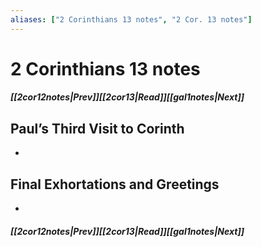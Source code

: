 ```yaml
---
aliases: ["2 Corinthians 13 notes", "2 Cor. 13 notes"]
---
```

# 2 Corinthians 13 notes
##### <span class=arrow-left></span>[[2cor12notes|Prev]]<span class=navigation-separator></span>[[2cor13|Read]]<span class=navigation-separator></span>[[gal1notes|Next]]<span class=arrow-right></span>
## Paul’s Third Visit to Corinth
- 
## Final Exhortations and Greetings
- 
##### <span class=arrow-left></span>[[2cor12notes|Prev]]<span class=navigation-separator></span>[[2cor13|Read]]<span class=navigation-separator></span>[[gal1notes|Next]]<span class=arrow-right></span>